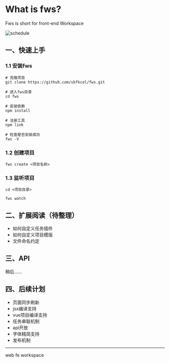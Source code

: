 # What is fws?

Fws is short for front-end Workspace

![schedule](https://img.shields.io/badge/schedule-20%25-brightgreen.svg)



## 一、快速上手

### 1.1 安装fws
```
# 克隆项目
git clone https://github.com/sbfkcel/fws.git

# 进入fws目录
cd fws

# 安装依赖
npm install

# 注册工具
npm link

# 检查是否安装成功
fws -V
```

### 1.2 创建项目
```
fws create <项目名称>
```

### 1.3 监听项目

```
cd <项目目录>

fws watch
```

## 二、扩展阅读（待整理）
- 如何自定义任务插件
- 如何自定义项目模版
- 文件命名约定

## 三、API
稍后……

## 四、后续计划

- 页面同步刷新
- jsx编译支持
- vue项目编译支持
- 任务串联机制
- api开放
- 字体精简支持
- 发布机制

---

web fe workspace